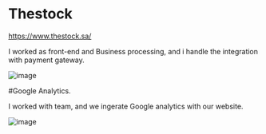 # Thestock

https://www.thestock.sa/ 

I worked as front-end and Business processing, and i handle the integration with payment gateway. 


![image](https://user-images.githubusercontent.com/51037193/131881926-0948e99c-22d0-4ffd-b61d-23360cbd729b.png)





#Google Analytics.


I worked with team, and we ingerate Google analytics with our website.

![image](https://user-images.githubusercontent.com/51037193/131882354-e3e9b6ec-168c-4be2-b330-d39772a4fd08.png)


